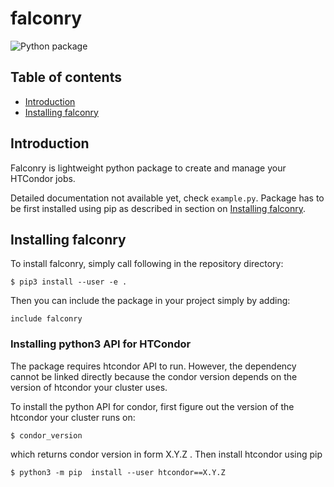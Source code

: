 # falconry

![Python package](https://github.com/fnechans/falconry/workflows/Python%20package/badge.svg)

## Table of contents

- [Introduction](#introduction)
- [Installing falconry](#install)

## Introduction

Falconry is lightweight python package to create and manage your HTCondor jobs. 

Detailed documentation not available yet, check `example.py`. Package has to be first installed using pip as described in section on [Installing falconry](#install).


## Installing falconry

To install falconry, simply call following in the repository directory:

    $ pip3 install --user -e .

Then you can include the package in your project simply by adding:

    include falconry

### Installing python3 API for HTCondor

The package  requires htcondor API to run. However, the dependency cannot be linked directly because the condor version depends on the version of htcondor your cluster uses.

To install the python API for condor, first figure out the version of the htcondor your cluster runs on:

    $ condor_version

which returns condor version in form X.Y.Z . Then install htcondor using pip

    $ python3 -m pip  install --user htcondor==X.Y.Z

